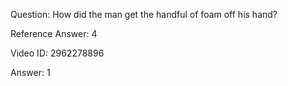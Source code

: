 Question: How did the man get the handful of foam off his hand?

Reference Answer: 4

Video ID: 2962278896

Answer: 1

